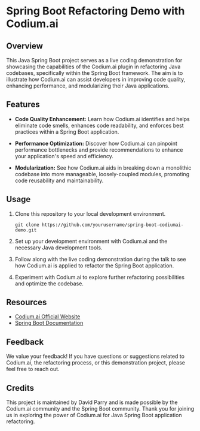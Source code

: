 # Spring Boot Refactoring Demo with Codium.ai

## Overview

This Java Spring Boot project serves as a live coding demonstration for showcasing the capabilities of the Codium.ai plugin in refactoring Java codebases, specifically within the Spring Boot framework. The aim is to illustrate how Codium.ai can assist developers in improving code quality, enhancing performance, and modularizing their Java applications.

## Features

- **Code Quality Enhancement:** Learn how Codium.ai identifies and helps eliminate code smells, enhances code readability, and enforces best practices within a Spring Boot application.

- **Performance Optimization:** Discover how Codium.ai can pinpoint performance bottlenecks and provide recommendations to enhance your application's speed and efficiency.

- **Modularization:** See how Codium.ai aids in breaking down a monolithic codebase into more manageable, loosely-coupled modules, promoting code reusability and maintainability.

## Usage

1. Clone this repository to your local development environment.
   
   ```shell
   git clone https://github.com/yourusername/spring-boot-codiumai-demo.git
   ```

2. Set up your development environment with Codium.ai and the necessary Java development tools.

3. Follow along with the live coding demonstration during the talk to see how Codium.ai is applied to refactor the Spring Boot application.

4. Experiment with Codium.ai to explore further refactoring possibilities and optimize the codebase.

## Resources

- [Codium.ai Official Website](https://www.codium.ai/)
- [Spring Boot Documentation](https://spring.io/projects/spring-boot)

## Feedback

We value your feedback! If you have questions or suggestions related to Codium.ai, the refactoring process, or this demonstration project, please feel free to reach out.

## Credits

This project is maintained by David Parry and is made possible by the Codium.ai community and the Spring Boot community. Thank you for joining us in exploring the power of Codium.ai for Java Spring Boot application refactoring.

